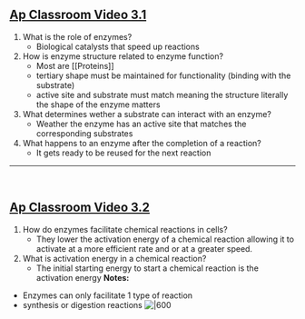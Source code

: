
## [Ap Classroom Video 3.1](https://apclassroom.collegeboard.org/6/assignments?apd=3vforset2c&status=assigned)
1. What is the role of enzymes?
	- Biological catalysts that speed up reactions
1. How is enzyme structure related to enzyme function?
	- Most are [[Proteins]]
	- tertiary shape must be maintained for  functionality (binding with the substrate)
	- active site and substrate must match meaning the structure literally the shape of the enzyme matters
1. What determines wether a substrate can interact with an enzyme?
	- Weather the enzyme has an active site that  matches the corresponding substrates
2. What happens to an enzyme after the completion of a reaction?
	*  It gets ready to be reused for the next reaction

---
&emsp;

## [Ap Classroom Video 3.2](https://apclassroom.collegeboard.org/6/assignments?apd=9ocatiy2m3&status=assigned)
1. How do enzymes facilitate chemical reactions in cells?
	- They lower the activation energy  of a chemical reaction allowing it to activate at a more efficient rate and or at a greater speed.
1. What is activation energy in a chemical reaction?
	- The initial starting energy to start a chemical reaction is the activation energy
**Notes:**
-  Enzymes can only facilitate 1 type of  reaction
- synthesis or digestion reactions
![|600](https://i.imgur.com/TVX7sZB.png)
